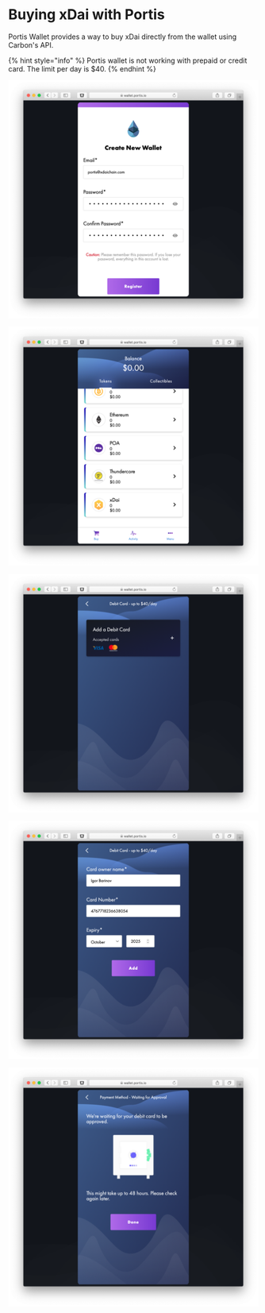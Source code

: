 # Buying xDai with Portis

Portis Wallet provides a way to buy xDai directly from the wallet using Carbon's API. 

{% hint style="info" %}
Portis wallet is not working with prepaid or credit card. The limit per day is $40.
{% endhint %}

![Creating a new wallet in Portis wallet](../../.gitbook/assets/screen-shot-2019-10-08-at-12.08.56-pm.png)

![xDai available in the main list](../../.gitbook/assets/screen-shot-2019-10-08-at-12.10.08-pm.png)

![](../../.gitbook/assets/screen-shot-2019-10-08-at-1.15.52-pm.png)

![Debit cards are available on Portis Wallet](../../.gitbook/assets/screen-shot-2019-10-08-at-1.42.50-pm.png)

![Card verification might take up to 48 hours ](../../.gitbook/assets/screen-shot-2019-10-08-at-7.19.13-pm.png)

